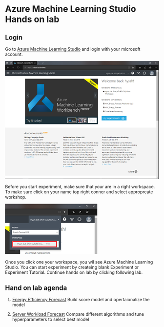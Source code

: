 # Azure Machine Learning Studio Hands on lab

## Login

Go to <a href="https://studio.azureml.net/" target="_blank">Azure Machine Learning Studio</a> and login with your microsoft account.

![MLStudioMain](./images/01.png)

Before you start experiment, make sure that your are in a right workspace. To make sure click on your name top right conner and select appropreate workshop.

![SelectWorkspace](./images/02.png)

Once you click one your workspace, you wil see Azure Machine Learning Studio. You can start experiment by createing blank Experiment or Experiment Tutorial.
Continue hands on lab by clicking following lab.

## Hand on lab agenda
1. <a href="https://github.com/xlegend1024/az-mlstudio-hol/blob/master/EnergyEfficiency/02.01.EnergyEfficiency.md" target="_blank">Energy Efficiency Forecast</a>
Build score model and opertaionalize the model

1. <a href="https://github.com/xlegend1024/az-mlstudio-hol/blob/master/ServerWorkloadForecast/03.01.ServerWorkLoadForecast.md" target="_blank">Server Workload Forecast</a>
Compare different algorithms and tune hyperparameters to select best model 
